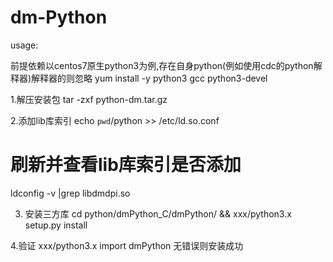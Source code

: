 # dm-Python

usage:

前提依赖以centos7原生python3为例,存在自身python(例如使用cdc的python解释器)解释器的则忽略
yum install -y python3 gcc python3-devel

1.解压安装包
tar -zxf python-dm.tar.gz

2.添加lib库索引
echo `pwd`/python >> /etc/ld.so.conf
# 刷新并查看lib库索引是否添加
ldconfig -v |grep libdmdpi.so

3. 安装三方库
cd python/dmPython_C/dmPython/ && xxx/python3.x setup.py install

4.验证
xxx/python3.x
import dmPython
无错误则安装成功 